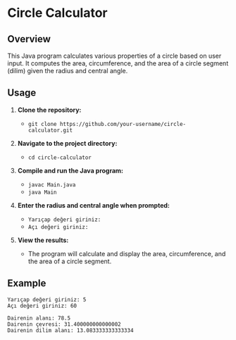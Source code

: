 # Circle Calculator

## Overview
This Java program calculates various properties of a circle based on user input. It computes the area, circumference, and the area of a circle segment (dilim) given the radius and central angle.

## Usage
1. **Clone the repository:**
   - `git clone https://github.com/your-username/circle-calculator.git`

2. **Navigate to the project directory:**
   - `cd circle-calculator`

3. **Compile and run the Java program:**
   - `javac Main.java`
   - `java Main`

4. **Enter the radius and central angle when prompted:**
   - `Yarıçap değeri giriniz:`
   - `Açı değeri giriniz:`

5. **View the results:**
   - The program will calculate and display the area, circumference, and the area of a circle segment.

## Example
```plaintext
Yarıçap değeri giriniz: 5
Açı değeri giriniz: 60

Dairenin alanı: 78.5
Dairenin çevresi: 31.400000000000002
Dairenin dilim alanı: 13.083333333333334
